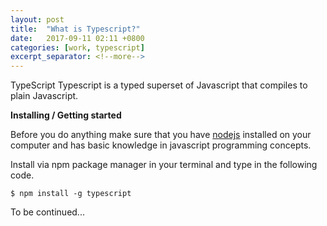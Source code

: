 ```yaml
---
layout: post
title:  "What is Typescript?"
date:   2017-09-11 02:11 +0800
categories: [work, typescript]
excerpt_separator: <!--more-->
---
```

TypeScript
Typescript is a typed superset of Javascript that compiles to plain Javascript.

**Installing / Getting started**

Before you do anything make sure that you have [nodejs](https://nodejs.org) installed on your computer and has basic knowledge in javascript programming concepts.

Install via npm package manager in your terminal and type in the following code.
```shell
$ npm install -g typescript 
```

To be continued...